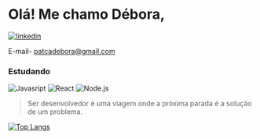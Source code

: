 # Olá! Me chamo Débora,


[![linkedin]( https://img.shields.io/badge/LinkedIn-0077B5?style=for-the-badge&logo=linkedin&logoColor=white)](https://www.linkedin.com/in/debora-patca/)

E-mail- patcadebora@gmail.com

### Estudando
![Javasript](https://img.shields.io/badge/JavaScript-323330?style=for-the-badge&logo=javascript&logoColor=F7DF1E)
![React](https://img.shields.io/badge/React-20232A?style=for-the-badge&logo=react&logoColor=61DAFB)
![Node.js](https://img.shields.io/badge/Node%20js-339933?style=for-the-badge&logo=nodedotjs&logoColor=white)

> Ser desenvolvedor é uma viagem onde a próxima parada é a solução de um problema.

[![Top Langs](https://github-readme-stats.vercel.app/api/top-langs/?username=DeboraNMP)](https://github.com/DeboraNMP)




